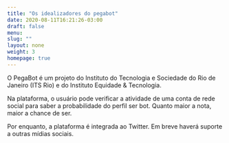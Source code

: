 ```yaml
---
title: "Os idealizadores do pegabot"
date: 2020-08-11T16:21:26-03:00
draft: false
menu:
slug: ""
layout: none
weight: 3
homepage: true
---
```

O PegaBot é um projeto do Instituto do Tecnologia e Sociedade do Rio de Janeiro (ITS Rio) e do Instituto Equidade & Tecnologia.

Na plataforma, o usuário pode verificar a atividade de uma conta de rede social para saber a probabilidade do perfil ser bot. Quanto maior a nota, maior a chance de ser.

Por enquanto, a plataforma é integrada ao Twitter. Em breve haverá suporte a outras mídias sociais.

